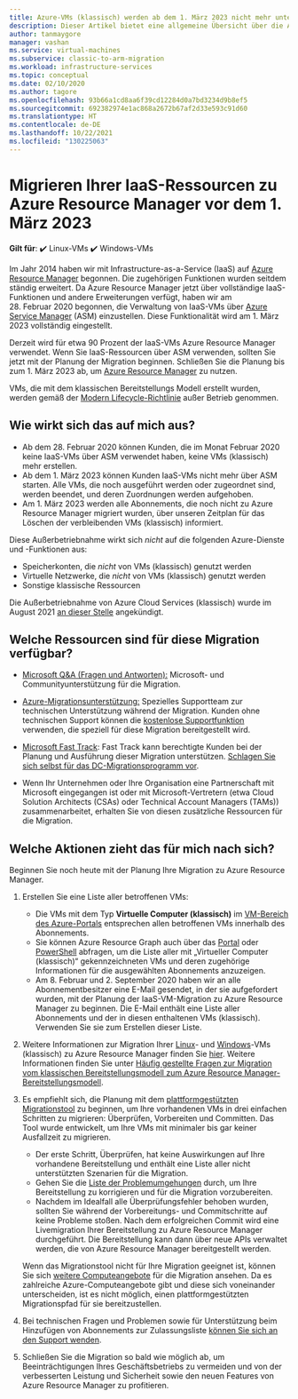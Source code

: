 ```yaml
---
title: Azure-VMs (klassisch) werden ab dem 1. März 2023 nicht mehr unterstützt.
description: Dieser Artikel bietet eine allgemeine Übersicht über die Außerbetriebnahme von virtuellen Computern (VMs), die mit dem klassischen Bereitstellungsmodell erstellt wurden.
author: tanmaygore
manager: vashan
ms.service: virtual-machines
ms.subservice: classic-to-arm-migration
ms.workload: infrastructure-services
ms.topic: conceptual
ms.date: 02/10/2020
ms.author: tagore
ms.openlocfilehash: 93b66a1cd8aa6f39cd12284d0a7bd3234d9b8ef5
ms.sourcegitcommit: 692382974e1ac868a2672b67af2d33e593c91d60
ms.translationtype: HT
ms.contentlocale: de-DE
ms.lasthandoff: 10/22/2021
ms.locfileid: "130225063"
---
```

# <a name="migrate-your-iaas-resources-to-azure-resource-manager-by-march-1-2023"></a>Migrieren Ihrer IaaS-Ressourcen zu Azure Resource Manager vor dem 1. März 2023 

**Gilt für**: :heavy_check_mark: Linux-VMs :heavy_check_mark: Windows-VMs

Im Jahr 2014 haben wir mit Infrastructure-as-a-Service (IaaS) auf [Azure Resource Manager](https://azure.microsoft.com/features/resource-manager/) begonnen. Die zugehörigen Funktionen wurden seitdem ständig erweitert. Da Azure Resource Manager jetzt über vollständige IaaS-Funktionen und andere Erweiterungen verfügt, haben wir am 28. Februar 2020 begonnen, die Verwaltung von IaaS-VMs über [Azure Service Manager](./migration-classic-resource-manager-faq.yml) (ASM) einzustellen. Diese Funktionalität wird am 1. März 2023 vollständig eingestellt. 

Derzeit wird für etwa 90 Prozent der IaaS-VMs Azure Resource Manager verwendet. Wenn Sie IaaS-Ressourcen über ASM verwenden, sollten Sie jetzt mit der Planung der Migration beginnen. Schließen Sie die Planung bis zum 1. März 2023 ab, um [Azure Resource Manager](../azure-resource-manager/management/index.yml) zu nutzen.

VMs, die mit dem klassischen Bereitstellungs Modell erstellt wurden, werden gemäß der [Modern Lifecycle-Richtlinie](https://support.microsoft.com/help/30881/modern-lifecycle-policy) außer Betrieb genommen.

## <a name="how-does-this-affect-me"></a>Wie wirkt sich das auf mich aus? 

- Ab dem 28. Februar 2020 können Kunden, die im Monat Februar 2020 keine IaaS-VMs über ASM verwendet haben, keine VMs (klassisch) mehr erstellen. 
- Ab dem 1. März 2023 können Kunden IaaS-VMs nicht mehr über ASM starten. Alle VMs, die noch ausgeführt werden oder zugeordnet sind, werden beendet, und deren Zuordnungen werden aufgehoben. 
- Am 1. März 2023 werden alle Abonnements, die noch nicht zu Azure Resource Manager migriert wurden, über unseren Zeitplan für das Löschen der verbleibenden VMs (klassisch) informiert.  

Diese Außerbetriebnahme wirkt sich *nicht* auf die folgenden Azure-Dienste und -Funktionen aus: 
- Speicherkonten, die *nicht* von VMs (klassisch) genutzt werden 
- Virtuelle Netzwerke, die *nicht* von VMs (klassisch) genutzt werden 
- Sonstige klassische Ressourcen

Die Außerbetriebnahme von Azure Cloud Services (klassisch) wurde im August 2021 [an dieser Stelle](https://azure.microsoft.com/updates/cloud-services-retirement-announcement/) angekündigt.

## <a name="what-resources-are-available-for-this-migration"></a>Welche Ressourcen sind für diese Migration verfügbar?

- [Microsoft Q&A (Fragen und Antworten):](/answers/topics/azure-virtual-machines-migration.html) Microsoft- und Communityunterstützung für die Migration.

- [Azure-Migrationsunterstützung:](https://ms.portal.azure.com/#create/Microsoft.Support/Parameters/{"pesId":"6f16735c-b0ae-b275-ad3a-03479cfa1396","supportTopicId":"1135e3d0-20e2-aec5-4ef0-55fd3dae2d58"}) Spezielles Supportteam zur technischen Unterstützung während der Migration. Kunden ohne technischen Support können die [kostenlose Supportfunktion](https://ms.portal.azure.com/#create/Microsoft.Support/Parameters/%7B%0A%20%20%20%20%22pesId%22%3A%20%22f3dc5421-79ef-1efa-41a5-42bf3cbb52c6%22%2C%0A%20%20%20%20%22supportTopicId%22%3A%20%22794bb734-af1b-e2d5-a757-dac7438009ab%22%2C%0A%20%20%20%20%22contextInfo%22%3A%20%22Migrate%20IAAS%20resources%20from%20Classic%20%28ASM%29%20to%20Azure%20Resource%20Manager%20%28ARM%29%22%2C%0A%20%20%20%20%22caller%22%3A%20%22NoSupportPlanASM2ARM%22%2C%0A%20%20%20%20%22severity%22%3A%20%222%22%0A%7D) verwenden, die speziell für diese Migration bereitgestellt wird. 

- [Microsoft Fast Track](https://www.microsoft.com/fasttrack): Fast Track kann berechtigte Kunden bei der Planung und Ausführung dieser Migration unterstützen. [Schlagen Sie sich selbst für das DC-Migrationsprogramm vor](https://nam06.safelinks.protection.outlook.com/?url=https%3A%2F%2Fazure.microsoft.com%2Fen-us%2Fprograms%2Fazure-fasttrack%2F%23nomination&data=02%7C01%7CTanmay.Gore%40microsoft.com%7C3e75bbf3617944ec663a08d85c058340%7C72f988bf86f141af91ab2d7cd011db47%7C1%7C0%7C637360526032558561&sdata=CxWTVQQPVWNwEqDZKktXzNV74pX91uyJ8dY8YecIgGc%3D&reserved=0).  

- Wenn Ihr Unternehmen oder Ihre Organisation eine Partnerschaft mit Microsoft eingegangen ist oder mit Microsoft-Vertretern (etwa Cloud Solution Architects (CSAs) oder Technical Account Managers (TAMs)) zusammenarbeitet, erhalten Sie von diesen zusätzliche Ressourcen für die Migration.

## <a name="what-actions-should-i-take"></a>Welche Aktionen zieht das für mich nach sich? 

Beginnen Sie noch heute mit der Planung Ihre Migration zu Azure Resource Manager. 

1. Erstellen Sie eine Liste aller betroffenen VMs: 

   - Die VMs mit dem Typ **Virtuelle Computer (klassisch)** im [VM-Bereich des Azure-Portals](https://ms.portal.azure.com/#blade/HubsExtension/BrowseResourceBlade/resourceType/Microsoft.ClassicCompute%2FVirtualMachines) entsprechen allen betroffenen VMs innerhalb des Abonnements. 
   - Sie können Azure Resource Graph auch über das [Portal](https://portal.azure.com/#blade/HubsExtension/ArgQueryBlade/query/resources%0A%7C%20where%20type%20%3D%3D%20%22microsoft.classiccompute%2Fvirtualmachines%22) oder [PowerShell](../governance/resource-graph/concepts/work-with-data.md) abfragen, um die Liste aller mit „Virtueller Computer (klassisch)“ gekennzeichneten VMs und deren zugehörige Informationen für die ausgewählten Abonnements anzuzeigen. 
   - Am 8. Februar und 2. September 2020 haben wir an alle Abonnementbesitzer eine E-Mail gesendet, in der sie aufgefordert wurden, mit der Planung der IaaS-VM-Migration zu Azure Resource Manager zu beginnen. Die E-Mail enthält eine Liste aller Abonnements und der in diesen enthaltenen VMs (klassisch). Verwenden Sie sie zum Erstellen dieser Liste. 

1. Weitere Informationen zur Migration Ihrer [Linux](./migration-classic-resource-manager-plan.md)- und [Windows](./migration-classic-resource-manager-plan.md)-VMs (klassisch) zu Azure Resource Manager finden Sie [hier](./migration-classic-resource-manager-overview.md). Weitere Informationen finden Sie unter [Häufig gestellte Fragen zur Migration vom klassischen Bereitstellungsmodell zum Azure Resource Manager-Bereitstellungsmodell](./migration-classic-resource-manager-faq.yml).

1. Es empfiehlt sich, die Planung mit dem [plattformgestützten Migrationstool](./migration-classic-resource-manager-overview.md) zu beginnen, um Ihre vorhandenen VMs in drei einfachen Schritten zu migrieren: Überprüfen, Vorbereiten und Committen. Das Tool wurde entwickelt, um Ihre VMs mit minimaler bis gar keiner Ausfallzeit zu migrieren. 

   - Der erste Schritt, Überprüfen, hat keine Auswirkungen auf Ihre vorhandene Bereitstellung und enthält eine Liste aller nicht unterstützten Szenarien für die Migration. 
   - Gehen Sie die [Liste der Problemumgehungen](./migration-classic-resource-manager-overview.md#unsupported-features-and-configurations) durch, um Ihre Bereitstellung zu korrigieren und für die Migration vorzubereiten. 
   - Nachdem im Idealfall alle Überprüfungsfehler behoben wurden, sollten Sie während der Vorbereitungs- und Commitschritte auf keine Probleme stoßen. Nach dem erfolgreichen Commit wird eine Livemigration Ihrer Bereitstellung zu Azure Resource Manager durchgeführt. Die Bereitstellung kann dann über neue APIs verwaltet werden, die von Azure Resource Manager bereitgestellt werden. 

   Wenn das Migrationstool nicht für Ihre Migration geeignet ist, können Sie sich [weitere Computeangebote](/azure/architecture/guide/technology-choices/compute-decision-tree) für die Migration ansehen. Da es zahlreiche Azure-Computeangebote gibt und diese sich voneinander unterscheiden, ist es nicht möglich, einen plattformgestützten Migrationspfad für sie bereitzustellen.  

1. Bei technischen Fragen und Problemen sowie für Unterstützung beim Hinzufügen von Abonnements zur Zulassungsliste [können Sie sich an den Support wenden](https://ms.portal.azure.com/#create/Microsoft.Support/Parameters/{"pesId":"6f16735c-b0ae-b275-ad3a-03479cfa1396","supportTopicId":"8a82f77d-c3ab-7b08-d915-776b4ff64ff4"}).

1. Schließen Sie die Migration so bald wie möglich ab, um Beeinträchtigungen Ihres Geschäftsbetriebs zu vermeiden und von der verbesserten Leistung und Sicherheit sowie den neuen Features von Azure Resource Manager zu profitieren.
